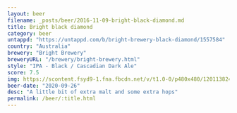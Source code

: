 ```yaml
---
layout: beer
filename: _posts/beer/2016-11-09-bright-black-diamond.md
title: Bright black diamond
category: beer
untappd: "https://untappd.com/b/bright-brewery-black-diamond/1557584"
country: "Australia"
brewery: "Bright Brewery"
breweryURL: "/brewery/bright-brewery.html"
style: "IPA - Black / Cascadian Dark Ale"
score: 7.5
img: https://scontent.fsyd9-1.fna.fbcdn.net/v/t1.0-0/p480x480/120113824_10158639370453745_966684062130682861_o.jpg?_nc_cat=106&_nc_sid=0be424&_nc_ohc=IJ5TqOCo9wAAX9coqiW&_nc_ht=scontent.fsyd9-1.fna&tp=6&oh=ffe40a9a8bd202240a637cb2eddfab9e&oe=5F95B3FC
beer-date: "2020-09-26"
desc: "A little bit of extra malt and some extra hops"
permalink: /beer/:title.html
---
```

